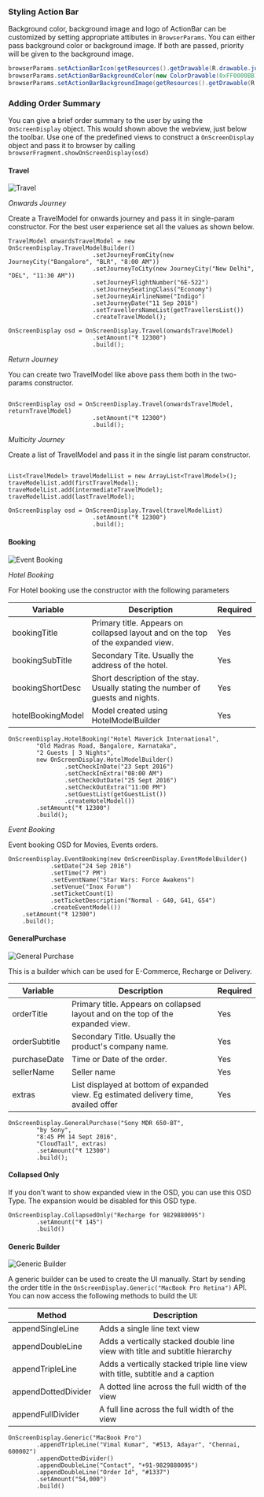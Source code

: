 
### Styling Action Bar

Background color, background image and logo of ActionBar can be customized by setting appropriate attibutes in `BrowserParams`. You can either pass background color or background image. If both are passed, priority will be given to the background image.

```java
browserParams.setActionBarIcon(getResources().getDrawable(R.drawable.juspay_logo_white));
browserParams.setActionBarBackgroundColor(new ColorDrawable(0xFF0000BB));
browserParams.setActionBarBackgroundImage(getResources().getDrawable(R.drawable.abc_item_background_holo_light));
```

### Adding Order Summary

You can give a brief order summary to the user by using the `OnScreenDisplay` object. This would shown above the webview, just below the toolbar. Use one of the predefined views to construct a `OnScreenDisplay` object and pass it to browser by calling `browserFragment.showOnScreenDisplay(osd)`

#### Travel


![Travel](/assets/TravelReturn.png)

_Onwards Journey_

Create a TravelModel for onwards journey and pass it in single-param constructor. For the best user experience set all the values as shown below.

```
TravelModel onwardsTravelModel = new OnScreenDisplay.TravelModelBuilder()
                        .setJourneyFromCity(new JourneyCity("Bangalore", "BLR", "8:00 AM"))
                        .setJourneyToCity(new JourneyCity("New Delhi", "DEL", "11:30 AM"))
                        .setJourneyFlightNumber("6E-522")
                        .setJourneySeatingClass("Economy")
                        .setJourneyAirlineName("Indigo")
                        .setJourneyDate("11 Sep 2016")
                        .setTravellersNameList(getTravellersList())
                        .createTravelModel();

OnScreenDisplay osd = OnScreenDisplay.Travel(onwardsTravelModel)
                        .setAmount("₹ 12300")
                        .build();

```

_Return Journey_

You can create two TravelModel like above pass them both in the two-params constructor.

```

OnScreenDisplay osd = OnScreenDisplay.Travel(onwardsTravelModel, returnTravelModel)
                        .setAmount("₹ 12300")
                        .build();

```

_Multicity Journey_

Create a list of TravelModel and pass it in the single list param constructor.

```

List<TravelModel> travelModelList = new ArrayList<TravelModel>();
traveModelList.add(firstTravelModel);
traveModelList.add(intermediateTravelModel);
traveModelList.add(lastTravelModel);

OnScreenDisplay osd = OnScreenDisplay.Travel(travelModelList)
                        .setAmount("₹ 12300")
                        .build();

```

#### Booking

![Event Booking](/assets/Event.png)

_Hotel Booking_

For Hotel booking use the constructor with the following parameters


| Variable | Description | Required |
|----------|------------|-----------|
| bookingTitle | Primary title. Appears on collapsed layout and on the top of the expanded view. | Yes |
| bookingSubTitle | Secondary Tite. Usually the address of the hotel. | Yes |
| bookingShortDesc | Short description of the stay. Usually stating the number of guests and nights. | Yes |
| hotelBookingModel | Model created using HotelModelBuilder | Yes |

```
OnScreenDisplay.HotelBooking("Hotel Maverick International",
        "Old Madras Road, Bangalore, Karnataka",
        "2 Guests | 3 Nights",
        new OnScreenDisplay.HotelModelBuilder()
                .setCheckInDate("23 Sept 2016")
                .setCheckInExtra("08:00 AM")
                .setCheckOutDate("25 Sept 2016")
                .setCheckOutExtra("11:00 PM")
                .setGuestList(getGuestList())
                .createHotelModel())
        .setAmount("₹ 12300")
        .build();
```

_Event Booking_

Event booking OSD for Movies, Events orders.

```
OnScreenDisplay.EventBooking(new OnScreenDisplay.EventModelBuilder()
            .setDate("24 Sep 2016")
            .setTime("7 PM")
            .setEventName("Star Wars: Force Awakens")
            .setVenue("Inox Forum")
            .setTicketCount(1)
            .setTicketDescription("Normal - G40, G41, G54")
            .createEventModel())
    .setAmount("₹ 12300")
    .build();
```

#### GeneralPurchase

![General Purchase](/assets/Purchase.png)

This is a builder which can be used for E-Commerce, Recharge or Delivery.


| Variable | Description | Required |
|----------|------------|-----------|
| orderTitle | Primary title. Appears on collapsed layout and on the top of the expanded view. | Yes |
| orderSubtitle | Secondary Title. Usually the product's company name. | Yes |
| purchaseDate | Time or Date of the order. | Yes |
| sellerName | Seller name | Yes |
| extras | List<String> displayed at bottom of expanded view. Eg estimated delivery time, availed offer | Yes |



```
OnScreenDisplay.GeneralPurchase("Sony MDR 650-BT",
        "by Sony",
        "8:45 PM 14 Sept 2016",
        "CloudTail", extras)
        .setAmount("₹ 12300")
        .build();
```

#### Collapsed Only

If you don't want to show expanded view in the OSD, you can use this OSD Type. The expansion would be disabled for this OSD type.

```
OnScreenDisplay.CollapsedOnly("Recharge for 9829880095")
        .setAmount("₹ 145")
        .build()
```

#### Generic Builder

![Generic Builder](/assets/Generic.png)

A generic builder can be used to create the UI manually. Start by sending the order title in the `OnScreenDisplay.Generic("MacBook Pro Retina")` API. You can now access the following methods to build the UI:

| Method | Description |
|----------|-----------|
| appendSingleLine | Adds a single line text view |
| appendDoubleLine | Adds a vertically stacked double line view with title and subtitle hierarchy |
| appendTripleLine | Adds a vertically stacked triple line view with title, subtitle and a caption|
| appendDottedDivider | A dotted line across the full width of the view |
| appendFullDivider | A full line across the full width of the view |

```
OnScreenDisplay.Generic("MacBook Pro")
        .appendTripleLine("Vimal Kumar", "#513, Adayar", "Chennai, 600002")
        .appendDottedDivider()
        .appendDoubleLine("Contact", "+91-9829880095")
        .appendDoubleLine("Order Id", "#1337")
        .setAmount("54,000")
        .build()
```